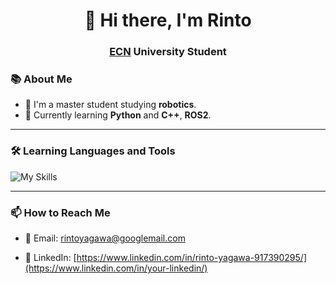 <!--
**yagarin10-max/yagarin10-max** is a ✨ _special_ ✨ repository because its `README.md` (this file) appears on your GitHub profile.
!-->
<h1 align="center">👋 Hi there, I'm Rinto</h1>
<h3 align="center"><a href="https://www.ec-nantes.fr/english-version">ECN</a> University Student </h3>

### 📚 About Me 

- 🤖 I'm a master student studying **robotics**.
- 💪 Currently learning **Python** and **C++**, **ROS2**.
<!-- - 🌱 Interested in ???. -->

---

### 🛠 Learning Languages and Tools

![My Skills](https://skillicons.dev/icons?i=ros,blender,linux,github,vscode,py,pytorch,linkedin,discord&theme=light&perline=3)

---

### 📫 How to Reach Me

- 📧 Email: [rintoyagawa@googlemail.com](mailto:rintoyagawa@googlemail.com)

- 💼 LinkedIn: [https://www.linkedin.com/in/rinto-yagawa-917390295/](https://www.linkedin.com/in/your-linkedin/)
<!---
// - 🌐 Portfolio: [Your Portfolio](https://your-portfolio.com)
--->



